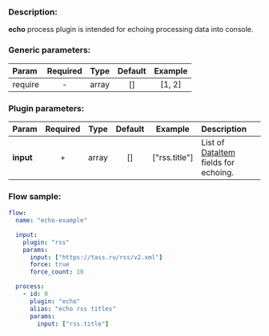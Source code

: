 ### Description:

**echo** process plugin is intended for echoing processing data into console.


### Generic parameters:

| Param     | Required   | Type    | Default   | Example   |
| :-------- | :--------: | :-----: | :-------: | :-------: |
| require   | -          | array   | []        | [1, 2]    |


### Plugin parameters:

| Param       | Required   | Type    | Default   | Example                           | Description                                              |
| :---------- | :--------: | :-----: | :-------: | :-------------------------------: | :-------------------------------------                   |
| **input**   | +          | array   | []        | ["rss.title"]                     | List of [DataItem](../../concept.md) fields for echoing. |

### Flow sample:

```yaml
flow:
  name: "echo-example"

  input:
    plugin: "rss"
    params:
      input: ["https://tass.ru/rss/v2.xml"]
      force: true
      force_count: 10

  process:
    - id: 0
      plugin: "echo"
      alias: "echo rss titles"
      params:
        input: ["rss.title"]

```



